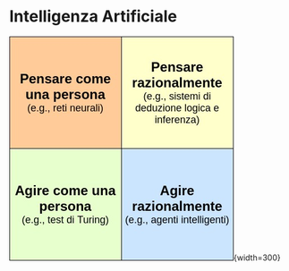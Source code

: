 # Intelligenza Artificiale

![Tassonomia dell'Intelligenza Artificiale](./doc-2_ai-taxonomy.jpg){width=300}
